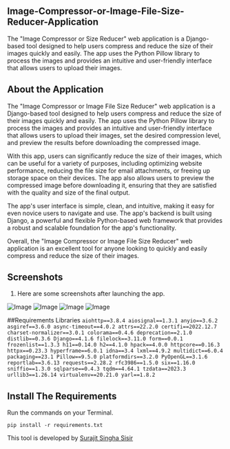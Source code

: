 ## Image-Compressor-or-Image-File-Size-Reducer-Application
The "Image Compressor or Size Reducer" web application is a Django-based tool designed to help users compress and reduce the size of their images quickly and easily. The app uses the Python Pillow library to process the images and provides an intuitive and user-friendly interface that allows users to upload their images.

## About the Application
The "Image Compressor or Image File Size Reducer" web application is a Django-based tool designed to help users compress and reduce the size of their images quickly and easily. The app uses the Python Pillow library to process the images and provides an intuitive and user-friendly interface that allows users to upload their images, set the desired compression level, and preview the results before downloading the compressed image.

With this app, users can significantly reduce the size of their images, which can be useful for a variety of purposes, including optimizing website performance, reducing the file size for email attachments, or freeing up storage space on their devices. The app also allows users to preview the compressed image before downloading it, ensuring that they are satisfied with the quality and size of the final output.

The app's user interface is simple, clean, and intuitive, making it easy for even novice users to navigate and use. The app's backend is built using Django, a powerful and flexible Python-based web framework that provides a robust and scalable foundation for the app's functionality.

Overall, the "Image Compressor or Image File Size Reducer" web application is an excellent tool for anyone looking to quickly and easily compress and reduce the size of their images.


## Screenshots

1. Here are some screenshots after launching the app.


![Image](https://user-images.githubusercontent.com/48810102/235763588-662996de-fda9-47bd-93e0-77b8f0011bfa.png)
![Image](https://user-images.githubusercontent.com/48810102/235763590-d402f8e3-9baa-464a-ba07-004da90ce132.png)
![Image](https://user-images.githubusercontent.com/48810102/235763587-a53efd12-70fa-43c8-9c94-93293b6e7039.png)
![Image](https://user-images.githubusercontent.com/48810102/235763589-9f73192c-8af2-4b28-8590-fcafca84352e.png)

##Requirements Libraries
`aiohttp==3.8.4
aiosignal==1.3.1
anyio==3.6.2
asgiref==3.6.0
async-timeout==4.0.2
attrs==22.2.0
certifi==2022.12.7
charset-normalizer==3.0.1
colorama==0.4.6
deprecation==2.1.0
distlib==0.3.6
Django==4.1.6
filelock==3.11.0
form==0.0.1
frozenlist==1.3.3
h11==0.14.0
h2==4.1.0
hpack==4.0.0
httpcore==0.16.3
httpx==0.23.3
hyperframe==6.0.1
idna==3.4
lxml==4.9.2
multidict==6.0.4
packaging==23.1
Pillow==9.5.0
platformdirs==3.2.0
PyOpenGL==3.1.6
reportlab==3.6.13
requests==2.28.2
rfc3986==1.5.0
six==1.16.0
sniffio==1.3.0
sqlparse==0.4.3
tqdm==4.64.1
tzdata==2023.3
urllib3==1.26.14
virtualenv==20.21.0
yarl==1.8.2`

## Install The Requirements

Run the commands on your Terminal.
```
pip install -r requirements.txt
```

This tool is developed by [Surajit Singha Sisir](https://www.facebook.com/SurajitSinghaSisir)
